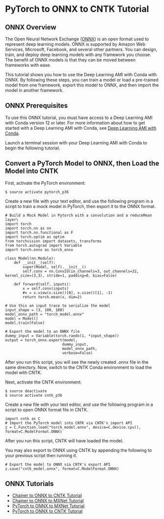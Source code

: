 # PyTorch to ONNX to CNTK Tutorial<a name="tutorial-onnx-pytorch-cntk"></a>

## ONNX Overview<a name="tutorial-onnx-overview"></a>

The Open Neural Network Exchange \([ONNX](http://onnx.ai/)\) is an open format used to represent deep learning models\. ONNX is supported by Amazon Web Services, Microsoft, Facebook, and several other partners\. You can design, train, and deploy deep learning models with any framework you choose\. The benefit of ONNX models is that they can be moved between frameworks with ease\.

This tutorial shows you how to use the Deep Learning AMI with Conda with ONNX\. By following these steps, you can train a model or load a pre\-trained model from one framework, export this model to ONNX, and then import the model in another framework\.

## ONNX Prerequisites<a name="tutorial-onnx-prereq"></a>

To use this ONNX tutorial, you must have access to a Deep Learning AMI with Conda version 12 or later\. For more information about how to get started with a Deep Learning AMI with Conda, see [Deep Learning AMI with Conda](overview-conda.md)\.

Launch a terminal session with your Deep Learning AMI with Conda to begin the following tutorial\.

## Convert a PyTorch Model to ONNX, then Load the Model into CNTK<a name="tutorial-onnx-pytorch-cntk-detail"></a>

First, activate the PyTorch environment:

```
$ source activate pytorch_p36
```

Create a new file with your text editor, and use the following program in a script to train a mock model in PyTorch, then export it to the ONNX format\.

```
# Build a Mock Model in Pytorch with a convolution and a reduceMean layer\
import torch
import torch.nn as nn
import torch.nn.functional as F
import torch.optim as optim
from torchvision import datasets, transforms
from torch.autograd import Variable
import torch.onnx as torch_onnx

class Model(nn.Module):
    def __init__(self):
        super(Model, self).__init__()
        self.conv = nn.Conv2d(in_channels=3, out_channels=32, kernel_size=(3,3), stride=1, padding=0, bias=False)

    def forward(self, inputs):
        x = self.conv(inputs)
        #x = x.view(x.size()[0], x.size()[1], -1)
        return torch.mean(x, dim=2)

# Use this an input trace to serialize the model
input_shape = (3, 100, 100)
model_onnx_path = "torch_model.onnx"
model = Model()
model.train(False)

# Export the model to an ONNX file
dummy_input = Variable(torch.randn(1, *input_shape))
output = torch_onnx.export(model, 
                          dummy_input, 
                          model_onnx_path, 
                          verbose=False)
```

After you run this script, you will see the newly created \.onnx file in the same directory\. Now, switch to the CNTK Conda environment to load the model with CNTK\.

Next, activate the CNTK environment:

```
$ source deactivate
$ source activate cntk_p36
```

Create a new file with your text editor, and use the following program in a script to open ONNX format file in CNTK\.

```
import cntk as C
# Import the PyTorch model into CNTK via CNTK's import API
z = C.Function.load("torch_model.onnx", device=C.device.cpu(), format=C.ModelFormat.ONNX)
```

After you run this script, CNTK will have loaded the model\.

You may also export to ONNX using CNTK by appending the following to your previous script then running it\.

```
# Export the model to ONNX via CNTK's export API
z.save("cntk_model.onnx", format=C.ModelFormat.ONNX)
```

## ONNX Tutorials<a name="tutorial-onnx-footer"></a>
+ [Chainer to ONNX to CNTK Tutorial](tutorial-onnx-chainer-cntk.md)
+ [Chainer to ONNX to MXNet Tutorial](tutorial-onnx-chainer-mxnet.md)
+ [PyTorch to ONNX to MXNet Tutorial](tutorial-onnx-pytorch-mxnet.md)
+ [PyTorch to ONNX to CNTK Tutorial](#tutorial-onnx-pytorch-cntk)